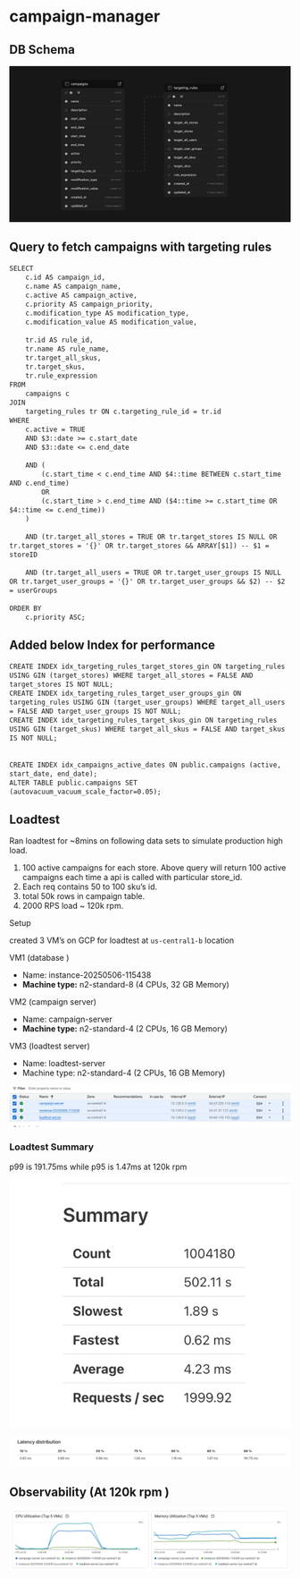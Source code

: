 # campaign-manager

## DB Schema

![alt text](image.png)

## Query to fetch campaigns with targeting rules

```
SELECT
    c.id AS campaign_id,
    c.name AS campaign_name,
    c.active AS campaign_active,
    c.priority AS campaign_priority,
    c.modification_type AS modification_type,
    c.modification_value AS modification_value,

    tr.id AS rule_id,
    tr.name AS rule_name,
    tr.target_all_skus,
    tr.target_skus,
    tr.rule_expression
FROM
    campaigns c
JOIN
    targeting_rules tr ON c.targeting_rule_id = tr.id
WHERE
    c.active = TRUE
    AND $3::date >= c.start_date
    AND $3::date <= c.end_date
    
    AND (
        (c.start_time < c.end_time AND $4::time BETWEEN c.start_time AND c.end_time)
        OR
        (c.start_time > c.end_time AND ($4::time >= c.start_time OR $4::time <= c.end_time))
    )

    AND (tr.target_all_stores = TRUE OR tr.target_stores IS NULL OR tr.target_stores = '{}' OR tr.target_stores && ARRAY[$1]) -- $1 = storeID

    AND (tr.target_all_users = TRUE OR tr.target_user_groups IS NULL OR tr.target_user_groups = '{}' OR tr.target_user_groups && $2) -- $2 = userGroups

ORDER BY
    c.priority ASC;
```

## Added below Index for performance

```
CREATE INDEX idx_targeting_rules_target_stores_gin ON targeting_rules USING GIN (target_stores) WHERE target_all_stores = FALSE AND target_stores IS NOT NULL;
CREATE INDEX idx_targeting_rules_target_user_groups_gin ON targeting_rules USING GIN (target_user_groups) WHERE target_all_users = FALSE AND target_user_groups IS NOT NULL;
CREATE INDEX idx_targeting_rules_target_skus_gin ON targeting_rules USING GIN (target_skus) WHERE target_all_skus = FALSE AND target_skus IS NOT NULL;


CREATE INDEX idx_campaigns_active_dates ON public.campaigns (active, start_date, end_date);
ALTER TABLE public.campaigns SET (autovacuum_vacuum_scale_factor=0.05);
```


## Loadtest

Ran loadtest for ~8mins on following data sets to simulate production high load.

1. 100 active campaigns for each store. Above query will return 100 active campaigns each time a api is called with particular store_id.
2. Each req contains 50 to 100 sku’s id.
3. total 50k rows in campaign table.
4. 2000 RPS load ~ 120k rpm.

Setup

created 3 VM’s on GCP for loadtest at `us-central1-b` location

VM1 (database )

- Name: instance-20250506-115438
- **Machine type:** n2-standard-8 (4 CPUs, 32 GB Memory)

VM2 (campaign server)

- Name: campaign-server
- **Machine type:** n2-standard-4 (2 CPUs, 16 GB Memory)

VM3 (loadtest server)

- Name: loadtest-server
- Machine type: n2-standard-4 (2 CPUs, 16 GB Memory)


![alt text](image-1.png)


### Loadtest Summary

p99 is 191.75ms while p95 is 1.47ms at 120k rpm

![alt text](image-2.png)

![alt text](image-3.png)

## Observability (At 120k rpm )

![alt text](image-4.png)